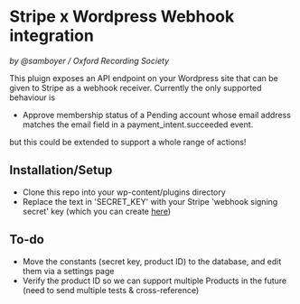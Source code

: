 # Stripe x Wordpress Webhook integration
*by @samboyer / Oxford Recording Society*

This pluign exposes an API endpoint on your Wordpress site that can be given to
Stripe as a webhook receiver. Currently the only supported behaviour is
* Approve membership status of a Pending account whose email address matches the
email field in a payment_intent.succeeded event.

but this could be extended to support a whole range of actions!

## Installation/Setup
* Clone this repo into your wp-content/plugins directory
* Replace the text in 'SECRET_KEY' with your Stripe
'webhook signing secret' key (which you can create [here](https://dashboard.stripe.com/webhooks/create))

## To-do
* Move the constants (secret key, product ID) to the database, and edit them via
 a settings page
* Verify the product ID so we can support multiple Products in the future
(need to send multiple tests & cross-reference)
